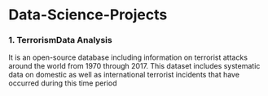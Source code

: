 # Data-Science-Projects

### 1. TerrorismData Analysis
It is an open-source database including information on terrorist attacks around the world from 1970 through 2017. This dataset includes systematic data on domestic as well as international terrorist incidents that have occurred during this time period

